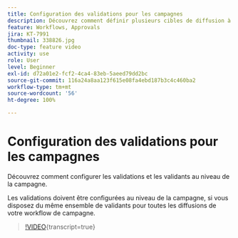 ```yaml
---
title: Configuration des validations pour les campagnes
description: Découvrez comment définir plusieurs cibles de diffusion à l’aide d’un workflow de ciblage.
feature: Workflows, Approvals
jira: KT-7991
thumbnail: 338826.jpg
doc-type: feature video
activity: use
role: User
level: Beginner
exl-id: d72a01e2-fcf2-4ca4-83eb-5aeed79dd2bc
source-git-commit: 116a24a8aa123f615e08fa4ebd187b3c4c460ba2
workflow-type: tm+mt
source-wordcount: '56'
ht-degree: 100%

---
```


# Configuration des validations pour les campagnes

Découvrez comment configurer les validations et les validants au niveau de la campagne.  

Les validations doivent être configurées au niveau de la campagne, si vous disposez du même ensemble de validants pour toutes les diffusions de votre workflow de campagne.

>[!VIDEO](https://video.tv.adobe.com/v/338826?quality=12&learn=on){transcript=true}
